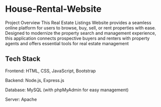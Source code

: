 # House-Rental-Website
Project Overview This Real Estate Listings Website provides a seamless online platform for users to browse, buy, sell, or rent properties with ease. Designed to modernize the property search and management experience, this application connects prospective buyers and renters with property agents and offers essential tools for real estate management

## Tech Stack
Frontend: HTML, CSS, JavaScript, Bootstrap

Backend: Node.js, Express.js

Database: MySQL (with phpMyAdmin for easy management)

Server: Apache

